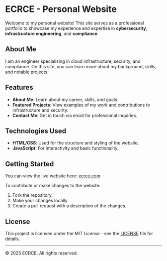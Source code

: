 # ECRCE - Personal Website

Welcome to my personal website! This site serves as a professional portfolio to showcase my experience and expertise in **cybersecurity**, **infrastructure engineering**, and **compliance**.

## About Me
I am an engineer specializing in cloud infrastructure, security, and compliance. On this site, you can learn more about my background, skills, and notable projects.

## Features
- **About Me**: Learn about my career, skills, and goals.
- **Featured Projects**: View examples of my work and contributions to infrastructure and security.
- **Contact Me**: Get in touch via email for professional inquiries.

## Technologies Used
- **HTML/CSS**: Used for the structure and styling of the website.
- **JavaScript**: For interactivity and basic functionality.

## Getting Started

You can view the live website here: [ecrce.com](https://ecrce.com)

To contribute or make changes to the website:
1. Fork the repository.
2. Make your changes locally.
3. Create a pull request with a description of the changes.

## License
This project is licensed under the MIT License - see the [LICENSE](LICENSE) file for details.

---

© 2025 ECRCE. All rights reserved.
